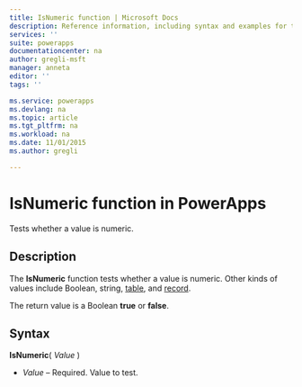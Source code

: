 ```yaml
---
title: IsNumeric function | Microsoft Docs
description: Reference information, including syntax and examples for the IsNumeric function in PowerApps
services: ''
suite: powerapps
documentationcenter: na
author: gregli-msft
manager: anneta
editor: ''
tags: ''

ms.service: powerapps
ms.devlang: na
ms.topic: article
ms.tgt_pltfrm: na
ms.workload: na
ms.date: 11/01/2015
ms.author: gregli

---
```

# IsNumeric function in PowerApps
Tests whether a value is numeric.

## Description
The **IsNumeric** function tests whether a value is numeric.  Other kinds of values include Boolean, string, [table](../maker/working-with-tables.md), and [record](../maker/working-with-tables.md#records).

The return value is a Boolean **true** or **false**.

## Syntax
**IsNumeric**( *Value* )

* *Value* – Required. Value to test.

